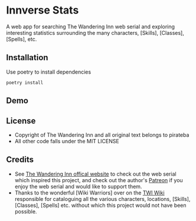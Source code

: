 # Innverse Stats
A web app for searching The Wandering Inn web serial and exploring interesting statistics surrounding the many characters, [Skills], [Classes], [Spells], etc.

## Installation
Use poetry to install dependencies
```console
poetry install
```

## Demo


## License
- Copyright of The Wandering Inn and all original text belongs to pirateba
- All other code falls under the MIT LICENSE

## Credits
- See [The Wandering Inn offical website](https://wanderinginn.com) to check out the web serial which inspired this project, and check out the author's [Patreon](https://www.patreon.com/pirateaba) if you enjoy the web serial and would like to support them.
- Thanks to the wonderful [Wiki Warriors] over on the [TWI Wiki](https://wiki.wanderinginn.com) responsible for cataloguing all the various characters, locations, [Skills], [Classes], [Spells] etc. without which this project would not have been possible.
